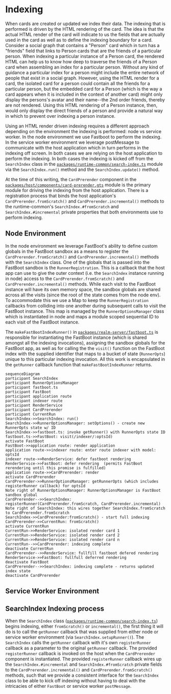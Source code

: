 # Indexing
When cards are created or updated we index their data. The indexing that is performed is driven by the HTML rendering of the card. The idea is that the actual HTML render of the card will indicate to us the fields that are actually used in the card as well as to define the indexing boundary for a card. Consider a social graph that contains a "Person" card which in turn has a "friends" field that links to Person cards that are the friends of a particular person. When indexing a particular instance of a Person card, the rendered HTML can help us to know how deep to traverse the friends of a Person card when assembling an index for a particular person. Without any kind of guidance a particular index for a person might include the entire network of people that exist in a social graph. However, using the HTML render for a card, the isolated card for a person could contain all the friends for a particular person, but the embedded card for a Person (which is the way a card appears when it is included in the context of another card) might only display the persons's avatar and their name--the 2nd order friends, thereby are not rendered. Using this HTML rendering of a Person instance, then, would only display the direct friends of a person and provide a natural way in which to prevent over indexing a person instance.

Using an HTML render driven indexing requires a different approach depending on the environment the indexing is performed: node vs service worker. In the node environment we use Fastboot to perform the indexing. In the service worker environment we leverage postMessage to communicate with the host application which in turn performs in the indexing off screen. In both cases we are relying on the host application to perform the indexing. In both cases the indexing is kicked off from the `SearchIndex` class in the [`packages/runtime-common/search-index.ts`](../packages/runtime-common/search-index.ts) module via the `SearchIndex.run()` method and the `SearchIndex.update()` method.

At the time of this writing, the `CardPrerender` component in the [`packages/host/components/card-prerender.gts`](../packages/host/app/components/card-prerender.gts) module is the primary module for driving the indexing from the host application. There is a registration process that binds the host application's `CardPrerender.fromScratch()` and `CardPrerender.incremental()` methods to the runtime-common's `SearchIndex.#fromScratch` and `SearchIndex.#incremental` private properties that both environments use to perform indexing.

## Node Environment 
In the node environment we leverage FastBoot's ability to define custom globals in the FastBoot sandbox as a means to register the `CardPrerender.fromScratch()` and `CardPrerender.incremental()` methods with the `SearchIndex` class. One of the globals that is passed into the FastBoot sandbox is the `RunnerRegistration`. This is a callback that the host app can use to give the outer context (i.e. the `SearchIndex` instance running in node) access to the `CardPrerender.fromScratch()` and `CardPrerender.incremental()` methods. While each visit to the FastBoot instance will have its own memory space, the sandbox globals are shared across all the visits (since the root of the state comes from the node env). To accommodate this we use a Map to keep the `RunnerRegistration` callbacks from colliding into one another during subsequent calls to visit the FastBoot instance. This map is managed by the `RunnerOptionsManager` class which is instantiated in node and maps a module scoped sequential ID to each visit of the FastBoot instance.

The `makeFastBootIndexRunner()` in [`packages/realm-server/fastboot.ts`](../packages/realm-server/fastboot.ts) is responsible for instantiating the FastBoot instance (which is shared amongst all the indexing invocations), assigning the sandbox globals for the FastBoot app, as well as for calling the the `visit()` function on the FastBoot index with the supplied identifier that maps to a bucket of state (`RunnerOpts`) unique to this particular indexing invocation. All this work is encapsulated in the `getRunner` callback function that `makeFastBootIndexRunner` returns.

```mermaid
sequenceDiagram
participant SearchIndex
participant RunnerOptionsManager
participant fastboot.ts
participant FastBoot
participant application route
participant indexer route
participant RenderService
participant CardPrerender
participant CurrentRun
SearchIndex->>SearchIndex: run()
SearchIndex->>RunnerOptionsManager: setOptions() - create new RunnerOpts state w/ ID
SearchIndex->>fastboot.ts: invoke getRunner() with RunnerOpts state ID
fastboot.ts->>FastBoot: visit(/indexer/:optsId)
activate FastBoot
FastBoot->>application route: render application
application route->>indexer route: enter route indexer with model: optsId
indexer route->>RenderService: defer fastboot rendering
RenderService->>FastBoot: defer rendering  (permits FastBoot rerendering until this promise is fulfilled)
application route->>CardPrerender: render
activate CardPrerender
CardPrerender->>RunnerOptionsManager: getRunnerOpts (which includes registerRunner callback) for optsId
Note right of RunnerOptionsManager: RunnerOptionsManager is FastBoot sandbox global
CardPrerender-->>SearchIndex: registerRunner(CardPrerender.fromScratch, CardPrerender.incremental)
Note right of SearchIndex: this wires together SearchIndex.fromScratch to CardPrerender.fromScratch
SearchIndex->>CardPrerender:fromScratch() - start full indexing
CardPrerender->>CurrentRun: fromScratch()
activate CurrentRun
CurrentRun->>RenderService: isolated render card 1
CurrentRun->>RenderService: isolated render card 2
CurrentRun->>RenderService: isolated render card n
CurrentRun-->>CardPrerender: indexing complete
deactivate CurrentRun
CardPrerender-->>RenderService: fullfill fastboot defered rendering
RenderService->>FastBoot: fullfull deferred rendering
deactivate FastBoot
CardPrerender-->>SearchIndex: indexing complete - returns updated index state
deactivate CardPrerender

```

## Service Worker Environment

## SearchIndex Indexing process
When the `SearchIndex` class ([`packages/runtime-common/search-index.ts`](../packages/runtime-common/search-index.ts)) begins indexing, either `fromScratch()` or `incremental()`, the first thing it will do is to call the `getRunner` callback that was supplied from either node or service worker environment (via `SearchIndex.setupRunner()`). The `SearchIndex` calls the `getRunner` callback with it's own `registerRunner` callback as a parameter to the original `getRunner` callback. The provided `registerRunner` callback is invoked on the host when the `CardPrerender` component is instantiated. The provided `registerRunner` callback wires up the `SearchIndex.#incremental` and `SearchIndex.#fromScratch` private fields to the `CardPrerender.incremental()` and `CardPrerender.fromScratch()` methods, such that we provide a consistent interface for the `SearchIndex` class to be able to kick off indexing without having to deal with the intricacies of either `FastBoot` or service worker `postMessage`.
